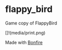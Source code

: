 # flappy_bird

Game copy of FlappyBird

[]!(media/print.png)


Made with [Bonfire](https://bonfire-engine.github.io)